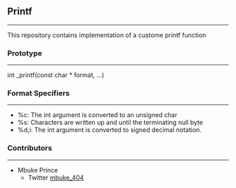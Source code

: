 <h2>Printf</h2>
<hr>

<p>This repository contains implementation of a custome printf function</p>

<h3>Prototype</h3>
<hr>
<p>int _printf(const char * format, ...)</p>
<h3>Format Specifiers</h3>
<hr>
<ul>
  <li>%c: The int argument is converted to an unsigned char</li>
  <li>%s: Characters are written up and until the terminating null byte</li>
  <li>%d,i: The int argument is converted to signed decimal notation.</li>
</ul>

<h3>Contributors</h3>
<hr>
<ul>
  <li>Mbuke Prince
   <ul>
    <li>Twitter <a href="https://twitter.com/404Mbuke">mbuke_404</a></li>
   </ul>
  </li>
<ul>


